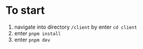 # To start

1. navigate into directory `/client` by enter `cd client`
2. enter `pnpm install`
3. enter `pnpm dev`
